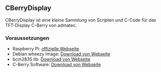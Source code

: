 ## CBerryDisplay

CBerryDisplay ist eine kleine Sammlung von Scripten und C-Code für das TFT-Display C-Berry von admatec. 

### Voraussetzungen

* Raspberry Pi: [offizielle Webseite](http://www.raspberrypi.org/)
* Debian wheezy Image: [Download von Webseite](http://www.raspberrypi.org/downloads)
* bcm2835 lib: [Download von Webseite](http://www.airspayce.com/mikem/bcm2835/bcm2835-1.36.tar.gz)
* C-Berry Software: [Download von Webseite](http://admatec.de/sites/default/files/downloads/C-Berry.tar.gz)

###